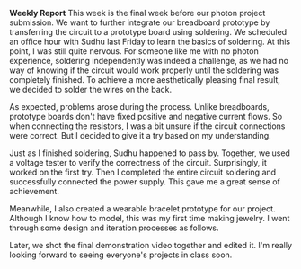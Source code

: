 **Weekly Report**
This week is the final week before our photon project submission. We want to further integrate our breadboard prototype by transferring the circuit to a prototype board using soldering. We scheduled an office hour with Sudhu last Friday to learn the basics of soldering. At this point, I was still quite nervous. For someone like me with no photon experience, soldering independently was indeed a challenge, as we had no way of knowing if the circuit would work properly until the soldering was completely finished. To achieve a more aesthetically pleasing final result, we decided to solder the wires on the back.

As expected, problems arose during the process. Unlike breadboards, prototype boards don't have fixed positive and negative current flows. So when connecting the resistors, I was a bit unsure if the circuit connections were correct. But I decided to give it a try based on my understanding.

Just as I finished soldering, Sudhu happened to pass by. Together, we used a voltage tester to verify the correctness of the circuit. Surprisingly, it worked on the first try.
Then I completed the entire circuit soldering and successfully connected the power supply. This gave me a great sense of achievement.

Meanwhile, I also created a wearable bracelet prototype for our project. Although I know how to model, this was my first time making jewelry. I went through some design and iteration processes as follows.

Later, we shot the final demonstration video together and edited it. I'm really looking forward to seeing everyone's projects in class soon.
